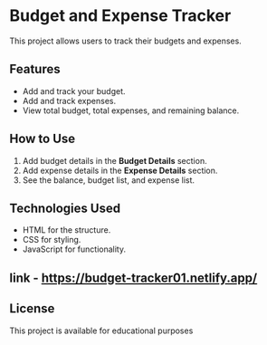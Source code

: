 # Budget and Expense Tracker
This project allows users to track their budgets and expenses.

## Features
- Add and track your budget.
- Add and track expenses.
- View total budget, total expenses, and remaining balance.

## How to Use
1. Add budget details in the **Budget Details** section.
2. Add expense details in the **Expense Details** section.
3. See the balance, budget list, and expense list.

## Technologies Used
- HTML for the structure.
- CSS for styling.
- JavaScript for functionality.

## link - https://budget-tracker01.netlify.app/

## License
This project is available for educational purposes 
